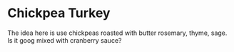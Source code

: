 Chickpea Turkey
====

The idea here is use chickpeas roasted with butter rosemary, thyme,
sage. Is it goog mixed with cranberry sauce?
